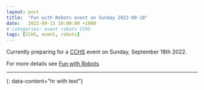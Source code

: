 ```yaml
---
layout: post
title:  "Fun with Robots event on Sunday 2022-09-18"
date:   2022-09-11 10:00:00 +1000
# categories: event robots CCHS
tags: [CCHS, event, robots]
---
```


Currently preparing for a [CCHS](https://hackmelbourne.org) event on
Sunday, September 18th 2022.

For more details see [Fun with Robots](/events/fun_with_robots)

---
{: data-content="hr with text"}
